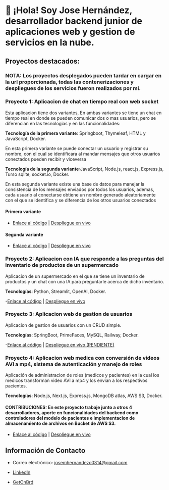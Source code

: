 # 👋 ¡Hola! Soy Jose Hernández, desarrollador backend junior de aplicaciones web y gestion de servicios en la nube.

## Proyectos destacados:

### NOTA: Los proyectos desplegados pueden tardar en cargar en la url proporcionada, todas las contenerizaciones y despliegues de los servicios fueron realizados por mi.

### Proyecto 1: Aplicacion de chat en tiempo real con web socket

Esta aplicacion tiene dos variantes, En ambas variantes se tiene un chat en tiempo real en donde se pueden comunicar dos o mas usuarios, pero se diferencian en las tecnologias y en las funcionalidades: 

**Tecnología de la primera variante**: Springboot, Thymeleaf, HTML y JavaScript, Docker.

En esta primera variante se puede conectar un usuario y registrar su nombre, con el cual se identificara al mandar mensajes que otros usuarios conectados pueden recibir y viceversa

**Tecnología de la segunda variante**:JavaScript, Node.js, react.js, Express.js, Turso sqlite, socket.io, Docker.

En esta segunda variante existe una base de datos para manejar la consistencia de los mensajes enviados por todos los usuarios, ademas, cada usuario al conectarse obtiene un nombre generado aleatoriamente con el que se identifica y se diferencia de los otros usuarios conectados


#### Primera variante
- [Enlace al código](https://github.com/josemhc/web-socket.git) | [Despliegue en vivo](https://wsjava-v1.onrender.com)
#### Segunda variante
- [Enlace al código](https://github.com/josemhc/web-socket.git) | [Despliegue en vivo](https://wsjavascript-v1.onrender.com)

### Proyecto 2: Aplicacion con IA que responde a las preguntas del inventario de productos de un supermercado
Aplicacion de un supermercado en el que se tiene un inventario de productos y un chat con una IA para preguntarle acerca de dicho inventario.

**Tecnologías**: Python, Streamlit, OpenAI, Docker.


-[Enlace al código](https://github.com/josemhc/openai-chat.git) | [Despliegue en vivo](https://openai-app-v1.onrender.com)

### Proyecto 3: Aplicacion web de gestion de usuarios
Aplicacion de gestion de usuarios con un CRUD simple.

**Tecnologías**: SpringBoot, PrimeFaces, MySQL, Railway, Docker. 


-[Enlace al código](https://github.com/josemhc/springboot-primefaces.git) | [Despliegue en vivo (PENDIENTE)]()

### Proyecto 4: Aplicacion web medica con conversión de videos AVI a mp4, sistema de autenticación y manejo de roles
Aplicación de administracion de roles (medicos y pacientes) en la cual los medicos transforman video AVI a mp4 y los envian a los respectivos pacientes. 

**Tecnologías**: Node.js, Next.js, Express.js, MongoDB atlas, AWS S3, Docker.

#### CONTRIBUCIONES: En este proyecto trabaje junto a otros 4 desarrolladores, aporte en funcionalidades del backend como controladores del modelo de pacientes e implementacion de almacenamiento de archivos en Bucket de AWS S3.

- [Enlace al código](https://github.com/josemhc/Proyecto-Informatico.git) | [Despliegue en vivo](https://ecomed-frontend-1-0.onrender.com)

## Información de Contacto

- Correo electrónico: josemhernandezc0314@gmail.com

- [LinkedIn](https://www.linkedin.com/in/jose-hern%C3%A1ndez-3a8ba5335/)
  
- [GetOnBrd](https://www.getonbrd.com/p/jose-hernandez-edc2)
  

